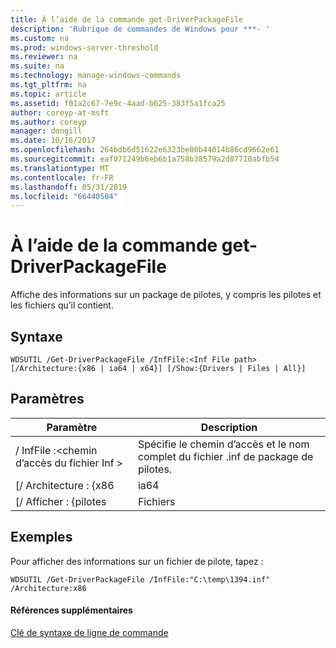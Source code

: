 ```yaml
---
title: À l’aide de la commande get-DriverPackageFile
description: 'Rubrique de commandes de Windows pour ***- '
ms.custom: na
ms.prod: windows-server-threshold
ms.reviewer: na
ms.suite: na
ms.technology: manage-windows-commands
ms.tgt_pltfrm: na
ms.topic: article
ms.assetid: f01a2c67-7e9c-4aad-b625-383f5a1fca25
author: coreyp-at-msft
ms.author: coreyp
manager: dongill
ms.date: 10/16/2017
ms.openlocfilehash: 264bdb6d51622e6323be00b44014b86cd9662e61
ms.sourcegitcommit: eaf071249b6eb6b1a758b38579a2d87710abfb54
ms.translationtype: MT
ms.contentlocale: fr-FR
ms.lasthandoff: 05/31/2019
ms.locfileid: "66440504"
---
```

# <a name="using-the-get-driverpackagefile-command"></a>À l’aide de la commande get-DriverPackageFile



Affiche des informations sur un package de pilotes, y compris les pilotes et les fichiers qu’il contient.

## <a name="syntax"></a>Syntaxe

```
WDSUTIL /Get-DriverPackageFile /InfFile:<Inf File path> [/Architecture:{x86 | ia64 | x64}] [/Show:{Drivers | Files | All}]
```

## <a name="parameters"></a>Paramètres

|         Paramètre         |                              Description                               |
|---------------------------|------------------------------------------------------------------------|
| / InfFile :\<chemin d’accès du fichier Inf > | Spécifie le chemin d’accès et le nom complet du fichier .inf de package de pilotes. |
|    [/ Architecture : {x86    |                                  ia64                                  |
|     [/ Afficher : {pilotes      |                                 Fichiers                                  |

## <a name="BKMK_examples"></a>Exemples

Pour afficher des informations sur un fichier de pilote, tapez :
```
WDSUTIL /Get-DriverPackageFile /InfFile:"C:\temp\1394.inf" /Architecture:x86
```

#### <a name="additional-references"></a>Références supplémentaires

[Clé de syntaxe de ligne de commande](command-line-syntax-key.md)